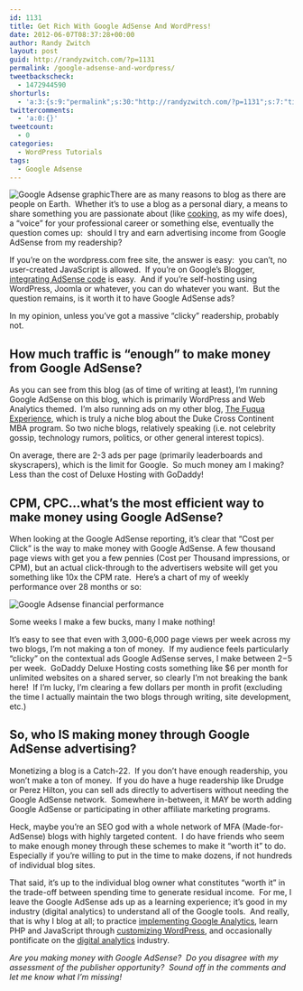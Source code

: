 ```yaml
---
id: 1131
title: Get Rich With Google AdSense And WordPress!
date: 2012-06-07T08:37:28+00:00
author: Randy Zwitch
layout: post
guid: http://randyzwitch.com/?p=1131
permalink: /google-adsense-and-wordpress/
tweetbackscheck:
  - 1472944590
shorturls:
  - 'a:3:{s:9:"permalink";s:30:"http://randyzwitch.com/?p=1131";s:7:"tinyurl";s:26:"http://tinyurl.com/6tybqpc";s:4:"isgd";s:19:"http://is.gd/gX1WeZ";}'
twittercomments:
  - 'a:0:{}'
tweetcount:
  - 0
categories:
  - WordPress Tutorials
tags:
  - Google Adsense
---
```

<img class="alignright size-medium wp-image-1139" title="google-adsense-wordpress" src="http://i2.wp.com/randyzwitch.com/wp-content/uploads/2012/06/google-adsense-wordpress-300x240.png?fit=300%2C240" alt="Google Adsense graphic" srcset="http://i2.wp.com/randyzwitch.com/wp-content/uploads/2012/06/google-adsense-wordpress.png?resize=300%2C240 300w, http://i2.wp.com/randyzwitch.com/wp-content/uploads/2012/06/google-adsense-wordpress.png?resize=150%2C120 150w, http://i2.wp.com/randyzwitch.com/wp-content/uploads/2012/06/google-adsense-wordpress.png?resize=374%2C300 374w, http://i2.wp.com/randyzwitch.com/wp-content/uploads/2012/06/google-adsense-wordpress.png?w=438 438w" sizes="(max-width: 300px) 100vw, 300px" data-recalc-dims="1" />There are as many reasons to blog as there are people on Earth.  Whether it&#8217;s to use a blog as a personal diary, a means to share something you are passionate about (like <a title="Food blog" href="http://zwitchen.com/" target="_blank">cooking</a>, as my wife does), a &#8220;voice&#8221; for your professional career or something else, eventually the question comes up:  should I try and earn advertising income from Google AdSense from my readership?

If you&#8217;re on the wordpress.com free site, the answer is easy:  you can&#8217;t, no user-created JavaScript is allowed.  If you&#8217;re on Google&#8217;s Blogger, <a title="Blogger and Google AdSense" href="http://support.google.com/blogger/bin/answer.py?hl=en&answer=42534" target="_blank">integrating AdSense code</a> is easy.  And if you&#8217;re self-hosting using WordPress, Joomla or whatever, you can do whatever you want.  But the question remains, is it worth it to have Google AdSense ads?

In my opinion, unless you&#8217;ve got a massive &#8220;clicky&#8221; readership, probably not.

<!--more-->

## How much traffic is &#8220;enough&#8221; to make money from Google AdSense?

As you can see from this blog (as of time of writing at least), I&#8217;m running Google AdSense on this blog, which is primarily WordPress and Web Analytics themed.  I&#8217;m also running ads on my other blog, <a title="The Fuqua Experience" href="http://the-fuqua-experience.com" target="_blank">The Fuqua Experience</a>, which is truly a niche blog about the Duke Cross Continent MBA program. So two niche blogs, relatively speaking (i.e. not celebrity gossip, technology rumors, politics, or other general interest topics).

On average, there are 2-3 ads per page (primarily leaderboards and skyscrapers), which is the limit for Google.  So much money am I making?  Less than the cost of Deluxe Hosting with GoDaddy!

## CPM, CPC&#8230;what&#8217;s the most efficient way to make money using Google AdSense?

When looking at the Google AdSense reporting, it&#8217;s clear that &#8220;Cost per Click&#8221; is the way to make money with Google AdSense. A few thousand page views with get you a few pennies (Cost per Thousand impressions, or CPM), but an actual click-through to the advertisers website will get you something like 10x the CPM rate.  Here&#8217;s a chart of my of weekly performance over 28 months or so:

<div id="attachment_1136" style="width: 868px" class="wp-caption aligncenter">
  <img class="size-full wp-image-1136" title="google-adsense-performance" src="http://i0.wp.com/randyzwitch.com/wp-content/uploads/2012/06/google-adsense-performance.png?fit=858%2C255" alt="Google Adsense financial performance" srcset="http://i0.wp.com/randyzwitch.com/wp-content/uploads/2012/06/google-adsense-performance.png?w=858 858w, http://i0.wp.com/randyzwitch.com/wp-content/uploads/2012/06/google-adsense-performance.png?resize=150%2C44 150w, http://i0.wp.com/randyzwitch.com/wp-content/uploads/2012/06/google-adsense-performance.png?resize=300%2C89 300w, http://i0.wp.com/randyzwitch.com/wp-content/uploads/2012/06/google-adsense-performance.png?resize=500%2C148 500w" sizes="(max-width: 858px) 100vw, 858px" data-recalc-dims="1" />
  
  <p class="wp-caption-text">
    Some weeks I make a few bucks, many I make nothing!
  </p>
</div>

It&#8217;s easy to see that even with 3,000-6,000 page views per week across my two blogs, I&#8217;m not making a ton of money.  If my audience feels particularly &#8220;clicky&#8221; on the contextual ads Google AdSense serves, I make between $2-$5 per week.  GoDaddy Deluxe Hosting costs something like $6 per month for unlimited websites on a shared server, so clearly I&#8217;m not breaking the bank here!  If I&#8217;m lucky, I&#8217;m clearing a few dollars per month in profit (excluding the time I actually maintain the two blogs through writing, site development, etc.)


  


## So, who IS making money through Google AdSense advertising?

Monetizing a blog is a Catch-22.  If you don&#8217;t have enough readership, you won&#8217;t make a ton of money.  If you do have a huge readership like Drudge or Perez Hilton, you can sell ads directly to advertisers without needing the Google AdSense network.  Somewhere in-between, it MAY be worth adding Google AdSense or participating in other affiliate marketing programs.

Heck, maybe you&#8217;re an SEO god with a whole network of MFA (Made-for-AdSense) blogs with highly targeted content.  I do have friends who seem to make enough money through these schemes to make it &#8220;worth it&#8221; to do.  Especially if you&#8217;re willing to put in the time to make dozens, if not hundreds of individual blog sites.

That said, it&#8217;s up to the individual blog owner what constitutes &#8220;worth it&#8221; in the trade-off between spending time to generate residual income.  For me, I leave the Google AdSense ads up as a learning experience; it&#8217;s good in my industry (digital analytics) to understand all of the Google tools.  And really, that is why I blog at all; to practice <a title="Google Analytics tutorials" href="http://randyzwitch.com/tag/google-analytics/" target="_blank">implementing Google Analytics</a>, learn PHP and JavaScript through <a title="WordPress tutorials" href="http://randyzwitch.com/category/wordpress-tutorials/" target="_blank">customizing WordPress</a>, and occasionally pontificate on the <a title="Digital Analytics" href="http://randyzwitch.com/category/web-analytics/" target="_blank">digital analytics</a> industry.

_Are you making money with Google AdSense?  Do you disagree with my assessment of the publisher opportunity?  Sound off in the comments and let me know what I&#8217;m missing!_

&nbsp;